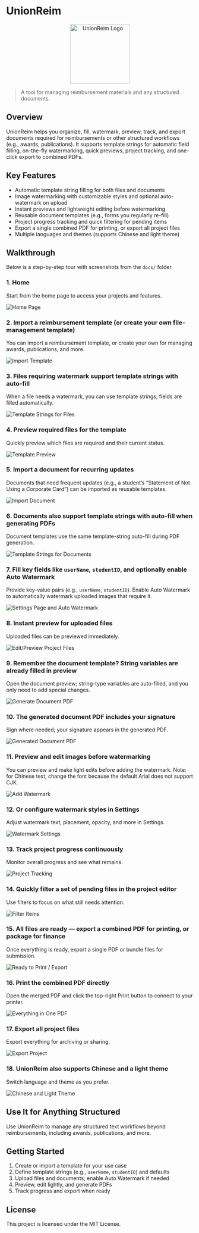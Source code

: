 # UnionReim

<p align="center">
  <img src="./src/static/logo.png" alt="UnionReim Logo" width="160" />
</p>

> A tool for managing reimbursement materials and any structured documents.


## Overview

UnionReim helps you organize, fill, watermark, preview, track, and export documents required for reimbursements or other structured workflows (e.g., awards, publications). It supports template strings for automatic field filling, on-the-fly watermarking, quick previews, project tracking, and one-click export to combined PDFs.


## Key Features

- Automatic template string filling for both files and documents
- Image watermarking with customizable styles and optional auto-watermark on upload
- Instant previews and lightweight editing before watermarking
- Reusable document templates (e.g., forms you regularly re-fill)
- Project progress tracking and quick filtering for pending items
- Export a single combined PDF for printing, or export all project files
- Multiple languages and themes (supports Chinese and light theme)


## Walkthrough

Below is a step-by-step tour with screenshots from the `docs/` folder.

### 1. Home

Start from the home page to access your projects and features.

![Home Page](./docs/1.homePage.jpg)

### 2. Import a reimbursement template (or create your own file-management template)

You can import a reimbursement template, or create your own for managing awards, publications, and more.

![Import Template](./docs/2.importTemplate.jpg)

### 3. Files requiring watermark support template strings with auto-fill

When a file needs a watermark, you can use template strings; fields are filled automatically.

![Template Strings for Files](./docs/3.templateString1.jpg)

### 4. Preview required files for the template

Quickly preview which files are required and their current status.

![Template Preview](./docs/4.templatePreview.jpg)

### 5. Import a document for recurring updates

Documents that need frequent updates (e.g., a student’s “Statement of Not Using a Corporate Card”) can be imported as reusable templates.

![Import Document](./docs/5.importDocument.jpg)

### 6. Documents also support template strings with auto-fill when generating PDFs

Document templates use the same template-string auto-fill during PDF generation.

![Template Strings for Documents](./docs/6.templateString2.jpg)

### 7. Fill key fields like `userName`, `studentID`, and optionally enable Auto Watermark

Provide key-value pairs (e.g., `userName`, `studentID`). Enable Auto Watermark to automatically watermark uploaded images that require it.

![Settings Page and Auto Watermark](./docs/7.settingsPage.jpg)

### 8. Instant preview for uploaded files

Uploaded files can be previewed immediately.

![Edit/Preview Project Files](./docs/8.editProject.jpg)

### 9. Remember the document template? String variables are already filled in preview

Open the document preview; string-type variables are auto-filled, and you only need to add special changes.

![Generate Document PDF](./docs/9.generateDocumentPDF.jpg)

### 10. The generated document PDF includes your signature

Sign where needed; your signature appears in the generated PDF.

![Generated Document PDF](./docs/10.generatedDocumentPDF.jpg)

### 11. Preview and edit images before watermarking

You can preview and make light edits before adding the watermark. Note: for Chinese text, change the font because the default Arial does not support CJK.

![Add Watermark](./docs/11.addWatermark.jpg)

### 12. Or configure watermark styles in Settings

Adjust watermark text, placement, opacity, and more in Settings.

![Watermark Settings](./docs/12.watermarkSettings.jpg)

### 13. Track project progress continuously

Monitor overall progress and see what remains.

![Project Tracking](./docs/13.projectTracking.jpg)

### 14. Quickly filter a set of pending files in the project editor

Use filters to focus on what still needs attention.

![Filter Items](./docs/14.filterItems.jpg)

### 15. All files are ready — export a combined PDF for printing, or package for finance

Once everything is ready, export a single PDF or bundle files for submission.

![Ready to Print / Export](./docs/15.readyToPrint.jpg)

### 16. Print the combined PDF directly

Open the merged PDF and click the top-right Print button to connect to your printer.

![Everything in One PDF](./docs/16.everythingInOne.jpg)

### 17. Export all project files

Export everything for archiving or sharing.

![Export Project](./docs/17.exportProject.jpg)

### 18. UnionReim also supports Chinese and a light theme

Switch language and theme as you prefer.

![Chinese and Light Theme](./docs/18.alsoInChineseAndLightTheme.jpg)


## Use It for Anything Structured

Use UnionReim to manage any structured text workflows beyond reimbursements, including awards, publications, and more.


## Getting Started

1. Create or import a template for your use case
2. Define template strings (e.g., `userName`, `studentID`) and defaults
3. Upload files and documents; enable Auto Watermark if needed
4. Preview, edit lightly, and generate PDFs
5. Track progress and export when ready


## License

This project is licensed under the MIT License.
